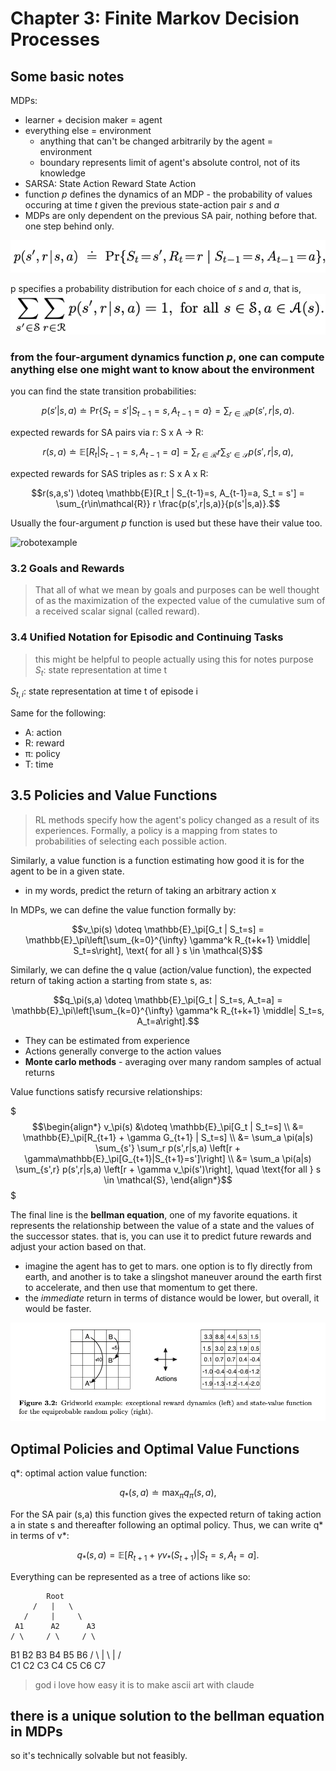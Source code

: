 # Chapter 3: Finite Markov Decision Processes
> 

## Some basic notes
MDPs:
* learner + decision maker = agent
* everything else = environment 
    * anything that can't be changed arbitrarily by the agent = environment
    * boundary represents limit of agent's absolute control, not of its knowledge
* SARSA: State Action Reward State Action
* function *p* defines the dynamics of an MDP - the probability of values occuring at time *t* given the previous state-action pair *s* and *a*
* MDPs are only dependent on the previous SA pair, nothing before that. one step behind only.

![prob1](src/prob1.png)

p specifies a probability distribution for each choice of *s* and *a*, that is, 
![prob2](src/prob2.png)

### from the four-argument dynamics function *p*, one can compute anything else one might want to know about the environment
you can find the state transition probabilities:

$$p(s'|s,a) \doteq \text{Pr}\{S_t = s' | S_{t-1} = s, A_{t-1} = a\} = \sum_{r \in \mathcal{R}} p(s',r|s,a).$$

expected rewards for SA pairs via r: S x A -> R:

$$r(s,a) \doteq \mathbb{E}[R_t | S_{t-1}=s, A_{t-1}=a] = \sum_{r\in\mathcal{R}} r \sum_{s'\in\mathcal{S}} p(s',r|s,a),$$

expected rewards for SAS triples as r: S x A x R:

$$r(s,a,s') \doteq \mathbb{E}[R_t | S_{t-1}=s, A_{t-1}=a, S_t = s'] = \sum_{r\in\mathcal{R}} r \frac{p(s',r|s,a)}{p(s'|s,a)}.$$

Usually the four-argument *p* function is used but these have their value too.

![robotexample](robotexample.png)

### 3.2 Goals and Rewards
> That all of what we mean by goals and purposes can be well thought of as the maximization of the expected value of the cumulative sum of a received scalar signal (called reward).

### 3.4 Unified Notation for Episodic and Continuing Tasks
> this might be helpful to people actually using this for notes purpose
$S_{t}$: state representation at time t

$S_{t, i}$: state representation at time t of episode i

Same for the following:
* A: action
* R: reward
* π: policy
* T: time

## 3.5 Policies and Value Functions
> RL methods specify how the agent's policy changed as a result of its experiences.
Formally, a policy is a mapping from states to probabilities of selecting each possible action.

Similarly, a value function is a function estimating how good it is for the agent to be in a given state.
* in my words, predict the return of taking an arbitrary action x

In MDPs, we can define the value function formally by:


$$v_\pi(s) \doteq \mathbb{E}_\pi[G_t | S_t=s] = \mathbb{E}_\pi\left[\sum_{k=0}^{\infty} \gamma^k R_{t+k+1} \middle| S_t=s\right], \text{ for all } s \in \mathcal{S}$$


Similarly, we can define the q value (action/value function), the expected return of taking action a starting from state s, as:

$$q_\pi(s,a) \doteq \mathbb{E}_\pi[G_t | S_t=s, A_t=a] = \mathbb{E}_\pi\left[\sum_{k=0}^{\infty} \gamma^k R_{t+k+1} \middle| S_t=s, A_t=a\right].$$

* They can be estimated from experience
* Actions generally converge to the action values
* **Monte carlo methods** - averaging over many random samples of actual returns

Value functions satisfy recursive relationships: 


$$$\begin{align*}
v_\pi(s) &\doteq \mathbb{E}_\pi[G_t | S_t=s] \\
&= \mathbb{E}_\pi[R_{t+1} + \gamma G_{t+1} | S_t=s] \\
&= \sum_a \pi(a|s) \sum_{s'} \sum_r p(s',r|s,a) \left[r + \gamma\mathbb{E}_\pi[G_{t+1}|S_{t+1}=s']\right] \\
&= \sum_a \pi(a|s) \sum_{s',r} p(s',r|s,a) \left[r + \gamma v_\pi(s')\right], \quad \text{for all } s \in \mathcal{S},
\end{align*}$$$

The final line is the **bellman equation**, one of my favorite equations. it represents the relationship between the value of a state and the values of the successor states. that is, you can use it to predict future rewards and adjust your action based on that.
* imagine the agent has to get to mars. one option is to fly directly from earth, and another is to take a slingshot maneuver around the earth first to accelerate, and then use that momentum to get there.
* the *immediate* return in terms of distance would be lower, but overall, it would be faster.

![gridworld](src/gridworld.png)

## Optimal Policies and Optimal Value Functions
q\*: optimal action value function:

$$q_*(s,a) \doteq \max_\pi q_\pi(s,a),$$

For the SA pair (s,a) this function gives the expected return of taking action a in state s and thereafter following an optimal policy. Thus, we can write q* in terms of v*:

$$q_*(s,a) = \mathbb{E}[R_{t+1} + \gamma v_*(S_{t+1}) | S_t=s, A_t=a].$$

Everything can be represented as a tree of actions like so:

            Root
         /   |   \
       /     |     \
     A1      A2      A3
    / \     / \     / \
  B1  B2   B3  B4  B5  B6
 / \  | \      |      / \
C1 C2 C3 C4    C5    C6 C7
> god i love how easy it is to make ascii art with claude

## there is a unique solution to the bellman equation in MDPs
so it's technically solvable but not feasibly.



